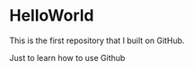 # HelloWorld
This is the first repository that I built on GitHub.


Just to learn how to use Github
